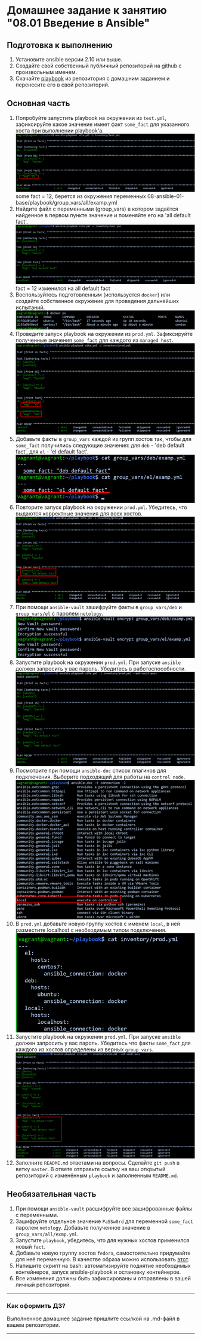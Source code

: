 # Домашнее задание к занятию "08.01 Введение в Ansible"

## Подготовка к выполнению
1. Установите ansible версии 2.10 или выше.
2. Создайте свой собственный публичный репозиторий на github с произвольным именем.
3. Скачайте [playbook](./playbook/) из репозитория с домашним заданием и перенесите его в свой репозиторий.

## Основная часть
1. Попробуйте запустить playbook на окружении из `test.yml`, зафиксируйте какое значение имеет факт `some_fact` для указанного хоста при выполнении playbook'a.
![img.png](img.png)
some fact = 12, берется из окружения переменных 08-ansible-01-base/playbook/group_vars/all/examp.yml
2. Найдите файл с переменными (group_vars) в котором задаётся найденное в первом пункте значение и поменяйте его на 'all default fact'.
![img_1.png](img_1.png)
fact = 12 изменился на all default fact
3. Воспользуйтесь подготовленным (используется `docker`) или создайте собственное окружение для проведения дальнейших испытаний.
![img_2.png](img_2.png)
4. Проведите запуск playbook на окружении из `prod.yml`. Зафиксируйте полученные значения `some_fact` для каждого из `managed host`.
![img_3.png](img_3.png)
5. Добавьте факты в `group_vars` каждой из групп хостов так, чтобы для `some_fact` получились следующие значения: для `deb` - 'deb default fact', для `el` - 'el default fact'.
![img_5.png](img_5.png)
6. Повторите запуск playbook на окружении `prod.yml`. Убедитесь, что выдаются корректные значения для всех хостов.
![img_4.png](img_4.png)
7. При помощи `ansible-vault` зашифруйте факты в `group_vars/deb` и `group_vars/el` с паролем `netology`.
![img_6.png](img_6.png)
8. Запустите playbook на окружении `prod.yml`. При запуске `ansible` должен запросить у вас пароль. Убедитесь в работоспособности.
![img_7.png](img_7.png)
9. Посмотрите при помощи `ansible-doc` список плагинов для подключения. Выберите подходящий для работы на `control node`.
![img_8.png](img_8.png)
10. В `prod.yml` добавьте новую группу хостов с именем  `local`, в ней разместите localhost с необходимым типом подключения.
![img_9.png](img_9.png)
11. Запустите playbook на окружении `prod.yml`. При запуске `ansible` должен запросить у вас пароль. Убедитесь что факты `some_fact` для каждого из хостов определены из верных `group_vars`.
![img_10.png](img_10.png)
12. Заполните `README.md` ответами на вопросы. Сделайте `git push` в ветку `master`. В ответе отправьте ссылку на ваш открытый репозиторий с изменённым `playbook` и заполненным `README.md`.

## Необязательная часть

1. При помощи `ansible-vault` расшифруйте все зашифрованные файлы с переменными.
2. Зашифруйте отдельное значение `PaSSw0rd` для переменной `some_fact` паролем `netology`. Добавьте полученное значение в `group_vars/all/exmp.yml`.
3. Запустите `playbook`, убедитесь, что для нужных хостов применился новый `fact`.
4. Добавьте новую группу хостов `fedora`, самостоятельно придумайте для неё переменную. В качестве образа можно использовать [этот](https://hub.docker.com/r/pycontribs/fedora).
5. Напишите скрипт на bash: автоматизируйте поднятие необходимых контейнеров, запуск ansible-playbook и остановку контейнеров.
6. Все изменения должны быть зафиксированы и отправлены в вашей личный репозиторий.

---

### Как оформить ДЗ?

Выполненное домашнее задание пришлите ссылкой на .md-файл в вашем репозитории.

---
